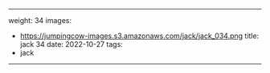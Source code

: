 
---
weight: 34
images:
- https://jumpingcow-images.s3.amazonaws.com/jack/jack_034.png
title: jack 34
date: 2022-10-27
tags:
- jack
---
